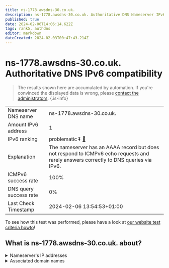 ```yaml
---
title: ns-1778.awsdns-30.co.uk.
description: ns-1778.awsdns-30.co.uk. Authoritative DNS Nameserver IPv6 compatibility
published: true
date: 2024-02-06T14:06:14.622Z
tags: rank5, authdns
editor: markdown
dateCreated: 2024-02-03T00:47:43.214Z
---
```


# ns-1778.awsdns-30.co.uk. Authoritative DNS IPv6 compatibility

> The results shown here are accumulated by automation. If you're convinced the displayed data is wrong, please [contact the administrators](/howto/chat). 
{.is-info}




|   |   |
| - | - |
| Nameserver DNS name | ns-1778.awsdns-30.co.uk.
| Amount IPv6 address | 1
| IPv6 ranking | problematic :arrow_double_down: [🔗](/howto/ranking) |
| Explanation | The nameserver has an AAAA record but does not respond to ICMPv6 echo requests and rarely answers correctly to DNS queries via IPv6. |
| ICMPv6 success rate | 100%|
| DNS query success rate | 0% |
| Last Check Timestamp | 2024-02-06 13:54:53+01:00 |

To see how this test was performed, please have a look at [our website test criteria howto](/howto/testcriteria/authdns)!


## What is ns-1778.awsdns-30.co.uk. about?




<details>
<summary>Nameserver's IP addresses</summary>

2600:9000:5306:f200::1

</details>



<details>
<summary>Associated domain names</summary>

www.twitch.tv

</details>
